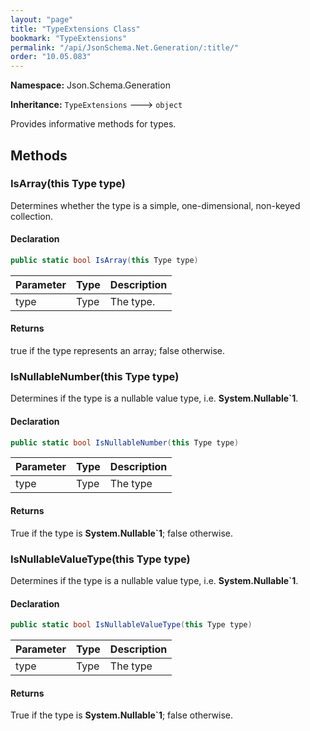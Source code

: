 ```yaml
---
layout: "page"
title: "TypeExtensions Class"
bookmark: "TypeExtensions"
permalink: "/api/JsonSchema.Net.Generation/:title/"
order: "10.05.083"
---
```

**Namespace:** Json.Schema.Generation

**Inheritance:**
`TypeExtensions`
 🡒 
`object`

Provides informative methods for types.

## Methods

### IsArray(this Type type)

Determines whether the type is a simple, one-dimensional, non-keyed collection.

#### Declaration

```c#
public static bool IsArray(this Type type)
```

| Parameter | Type | Description |
|---|---|---|
| type | Type | The type. |


#### Returns

true if the type represents an array; false otherwise.

### IsNullableNumber(this Type type)

Determines if the type is a nullable value type, i.e. **System.Nullable`1**.

#### Declaration

```c#
public static bool IsNullableNumber(this Type type)
```

| Parameter | Type | Description |
|---|---|---|
| type | Type | The type |


#### Returns

True if the type is **System.Nullable`1**; false otherwise.

### IsNullableValueType(this Type type)

Determines if the type is a nullable value type, i.e. **System.Nullable`1**.

#### Declaration

```c#
public static bool IsNullableValueType(this Type type)
```

| Parameter | Type | Description |
|---|---|---|
| type | Type | The type |


#### Returns

True if the type is **System.Nullable`1**; false otherwise.

